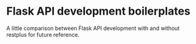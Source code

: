 # Flask API development boilerplates

A little comparison between Flask API development with and without restplus for future reference.